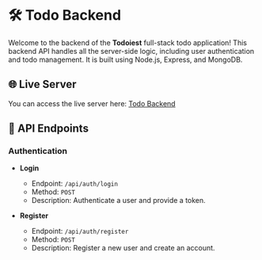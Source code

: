 # 🛠️ Todo Backend

Welcome to the backend of the **Todoiest** full-stack todo application! This backend API handles all the server-side logic, including user authentication and todo management. It is built using Node.js, Express, and MongoDB.

## 🌐 Live Server
You can access the live server here: [Todo Backend](https://todo-backend-zf7n.onrender.com)

## 📂 API Endpoints

### Authentication

- **Login**
  - Endpoint: `/api/auth/login`
  - Method: `POST`
  - Description: Authenticate a user and provide a token.

- **Register**
  - Endpoint: `/api/auth/register`
  - Method: `POST`
  - Description: Register a new user and create an account.

